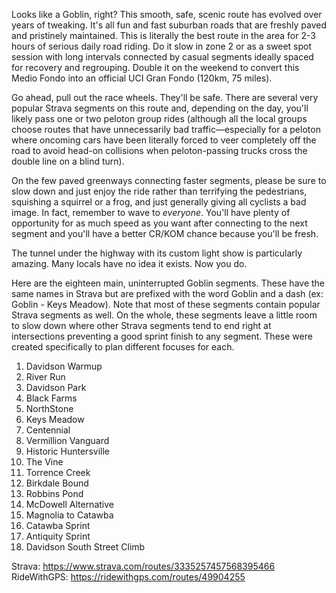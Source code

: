 Looks like a Goblin, right? This smooth, safe, scenic route has evolved over years of tweaking. It's all fun and fast suburban roads that are freshly paved and pristinely maintained. This is literally the best route in the area for 2-3 hours of serious daily road riding. Do it slow in zone 2 or as a sweet spot session with long intervals connected by casual segments ideally spaced for recovery and regrouping. Double it on the weekend to convert this Medio Fondo into an official UCI Gran Fondo (120km, 75 miles).

Go ahead, pull out the race wheels. They'll be safe. There are several very popular Strava segments on this route and, depending on the day, you'll likely pass one or two peloton group rides (although all the local groups choose routes that have unnecessarily bad traffic—especially for a peloton where oncoming cars have been literally forced to veer completely off the road to avoid head-on collisions when peloton-passing trucks cross the double line on a blind turn).

On the few paved greenways connecting faster segments, please be sure to slow down and just enjoy the ride rather than terrifying the pedestrians, squishing a squirrel or a frog, and just generally giving all cyclists a bad image. In fact, remember to wave to _everyone_. You'll have plenty of opportunity for as much speed as you want after connecting to the next segment and you'll have a better CR/KOM chance because you'll be fresh.

The tunnel under the highway with its custom light show is particularly amazing. Many locals have no idea it exists. Now you do.

Here are the eighteen main, uninterrupted Goblin segments. These have the same names in Strava but are prefixed with the word Goblin and a dash (ex: Goblin - Keys Meadow). Note that most of these segments contain popular Strava segments as well. On the whole, these segments leave a little room to slow down where other Strava segments tend to end right at intersections preventing a good sprint finish to any segment. These were created specifically to plan different focuses for each.

1. Davidson Warmup
2. River Run
3. Davidson Park
4. Black Farms
5. NorthStone
6. Keys Meadow
7. Centennial
8. Vermillion Vanguard
9. Historic Huntersville
10. The Vine
11. Torrence Creek
12. Birkdale Bound
13. Robbins Pond
14. McDowell Alternative
15. Magnolia to Catawba
16. Catawba Sprint
17. Antiquity Sprint
18. Davidson South Street Climb

Strava: https://www.strava.com/routes/3335257457568395466
RideWithGPS: https://ridewithgps.com/routes/49904255